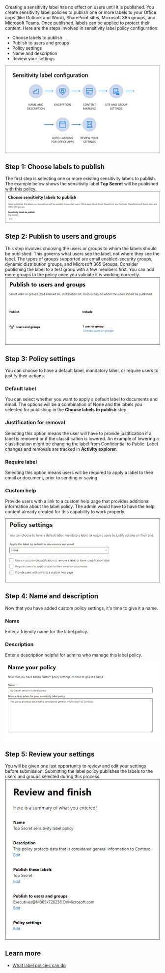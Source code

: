 Creating a sensitivity label has no effect on users until it is published. You create sensitivity label policies to publish one or more labels to your Office apps (like Outlook and Word), SharePoint sites, Microsoft 365 groups, and Microsoft Teams. Once published, labels can be applied to protect their content. Here are the steps involved in sensitivity label policy configuration:

- Choose labels to publish
- Publish to users and groups
- Policy settings
- Name and description
- Review your settings

![Sensitivity label policy configuration](../media/sensitivity-label-configuration.png)

## Step 1: Choose labels to publish

The first step is selecting one or more existing sensitivity labels to publish. The example below shows the sensitivity label **Top Secret** will be published with this policy.
 ![Choose sensitivity labels to publish](../media/choose-sensitivity-labels-to-publish.png) 

## Step 2: Publish to users and groups

This step involves choosing the users or groups to whom the labels should be published. This governs what users see the label, not where they see the label. The types of groups supported are email enabled-security groups, dynamic distribution groups, and Microsoft 365 Groups. Consider publishing the label to a test group with a few members first. You can add more groups to the policy once you validate it is working correctly.
 ![Publish to users and groups](../media/publish-users-groups.png)

## Step 3: Policy settings

You can choose to have a default label, mandatory label, or require users to justify their actions.

### Default label

You can select whether you want to apply a default label to documents and email. The options will be a combination of None and the labels you selected for publishing in the **Choose labels to publish** step.

### Justification for removal

Selecting this option means the user will have to provide justification if a label is removed or if the classification is lowered. An example of lowering a classification might be changing the label from Confidential to Public. Label changes and removals are tracked in **Activity explorer.**

### Require label

Selecting this option means users will be required to apply a label to their email or document, prior to sending or saving.

### Custom help

Provide users with a link to a custom help page that provides additional information about the label policy. The admin would have to have the help content already created for this capability to work properly.

![Policy settings](../media/policy-settings.png)  

## Step 4: Name and description

Now that you have added custom policy settings, it's time to give it a name.

### Name

Enter a friendly name for the label policy.

### Description

Enter a description helpful for admins who manage this label policy.

![Name your policy](../media/name-your-policy.png)  

## Step 5: Review your settings

You will be given one last opportunity to review and edit your settings before submission. Submitting the label policy publishes the labels to the users and groups selected during this process.
![Review and finish](../media/review-and-finish.png)  

## Learn more

- [What label policies can do](/microsoft-365/compliance/sensitivity-labels?what-label-policies-can-do?azure-portal=true)

